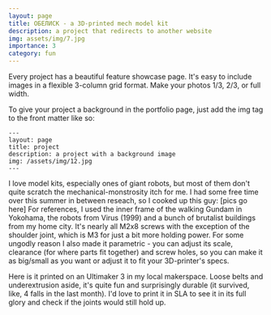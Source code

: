 ```yaml
---
layout: page
title: ОБЕЛИСК - a 3D-printed mech model kit
description: a project that redirects to another website
img: assets/img/7.jpg
importance: 3
category: fun  
---
```


Every project has a beautiful feature showcase page.
It's easy to include images in a flexible 3-column grid format.
Make your photos 1/3, 2/3, or full width.

To give your project a background in the portfolio page, just add the img tag to the front matter like so:

    ---
    layout: page
    title: project
    description: a project with a background image
    img: /assets/img/12.jpg
    ---

I love model kits, especially ones of giant robots, but most of them don't quite scratch the mechanical-monstrosity itch for me. I had some free time over this summer in between reseach, so I cooked up this guy:
[pics go here]
For references, I used the inner frame of the walking Gundam in Yokohama, the robots from Virus (1999) and a bunch of brutalist buildings from my home city.
It's nearly all M2x8 screws with the exception of the shoulder joint, which is M3 for just a bit more holding power. For some ungodly reason I also made it parametric - you can adjust its scale, clearance (for where parts fit together) and screw holes, so you can make it as big/small as you want or adjust it to fit your 3D-printer's specs.

Here is it printed on an Ultimaker 3 in my local makerspace. Loose belts and underextrusion aside, it's quite fun and surprisingly durable (it survived, like, 4 falls in the last month). I'd love to print it in SLA to see it in its full glory and check if the joints would still hold up.
